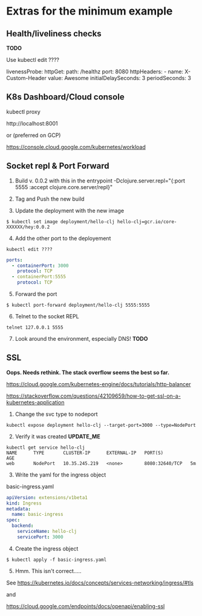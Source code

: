 # Extras for the minimum example

## Health/liveliness checks

**TODO**

Use kubectl edit ????

   livenessProbe:
      httpGet:
        path: /healthz
        port: 8080
        httpHeaders:
        - name: X-Custom-Header
          value: Awesome
      initialDelaySeconds: 3
      periodSeconds: 3

## K8s Dashboard/Cloud console

kubectl proxy

http://localhost:8001

or (preferred on GCP)

https://console.cloud.google.com/kubernetes/workload

## Socket repl & Port Forward

1. Build v. 0.0.2 with this in the entrypoint
-Dclojure.server.repl="{:port 5555 :accept clojure.core.server/repl}"

2. Tag and Push the new build

3. Update the deployment with the new image

``` console
$ kubectl set image deployment/hello-clj hello-clj=gcr.io/core-XXXXXX/hey:0.0.2
```

4. Add the other port to the deployement

``` console
kubectl edit ????
```

``` yaml
ports:
  - containerPort: 3000
    protocol: TCP
  - containerPort:5555
    protocol: TCP
```
5. Forward the port

``` console
$ kubectl port-forward deployment/hello-clj 5555:5555 
```

6. Telnet to the socket REPL

``` console
telnet 127.0.0.1 5555
```

7. Look around the environment, especially DNS!
**TODO**

## SSL
**Oops.  Needs rethink.  The stack overflow seems the best so far.**

https://cloud.google.com/kubernetes-engine/docs/tutorials/http-balancer

https://stackoverflow.com/questions/42109659/how-to-get-ssl-on-a-kubernetes-application

1. Change the svc type to nodeport

``` console
kubectl expose deployment hello-clj --target-port=3000 --type=NodePort
```

2. Verify it was created  **UPDATE_ME**

``` console
kubectl get service hello-clj
NAME      TYPE       CLUSTER-IP      EXTERNAL-IP   PORT(S)          AGE
web       NodePort   10.35.245.219   <none>        8080:32640/TCP   5m
```

3. Write the yaml for the ingress object

basic-ingress.yaml
``` yaml
apiVersion: extensions/v1beta1
kind: Ingress
metadata:
  name: basic-ingress
spec:
  backend:
    serviceName: hello-clj
    servicePort: 3000
```

4. Create the ingress object

``` console
$ kubectl apply -f basic-ingress.yaml
```

5. Hmm.  This isn't correct.....

See https://kubernetes.io/docs/concepts/services-networking/ingress/#tls

and

https://cloud.google.com/endpoints/docs/openapi/enabling-ssl

